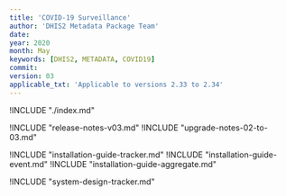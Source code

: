 ```yaml
---
title: 'COVID-19 Surveillance'
author: 'DHIS2 Metadata Package Team'
date:
year: 2020
month: May
keywords: [DHIS2, METADATA, COVID19]
commit:
version: 03
applicable_txt: 'Applicable to versions 2.33 to 2.34'
---
```


<!--DHIS2-SECTION-ID:index-->

!INCLUDE "./index.md"

!INCLUDE "release-notes-v03.md"
!INCLUDE "upgrade-notes-02-to-03.md"

!INCLUDE "installation-guide-tracker.md"
!INCLUDE "installation-guide-event.md"
!INCLUDE "installation-guide-aggregate.md"

!INCLUDE "system-design-tracker.md"
